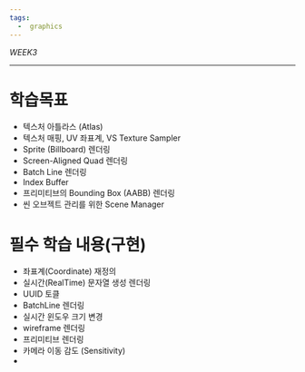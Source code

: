 ```yaml
---
tags:
  -  graphics
---
```


_WEEK3_

---

# 학습목표

- 텍스처 아틀라스 (Atlas)
- 텍스처 매핑, UV 좌표계, VS Texture Sampler
- Sprite (Billboard) 렌더링
- Screen-Aligned Quad 렌더링
- Batch Line 렌더링
- Index Buffer
- 프리미티브의 Bounding Box (AABB) 렌더링
- 씬 오브젝트 관리를 위한 Scene Manager

# 필수 학습 내용(구현)

- 좌표계(Coordinate) 재정의
- 실시간(RealTime) 문자열 생성 렌더링
- UUID 토클
- BatchLine 렌더링
- 실시간 윈도우 크기 변경
- wireframe 렌더링
- 프리미티브 렌더링
- 카메라 이동 감도 (Sensitivity)
- 